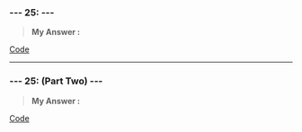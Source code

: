 
### **--- 25: ---**

> **My Answer :**

[Code]()
 
------
 
### **--- 25: (Part Two) ---**

> **My Answer :**

[Code]()

